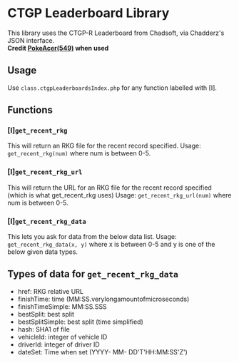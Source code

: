 # CTGP Leaderboard Library
This library uses the CTGP-R Leaderboard from Chadsoft, via Chadderz's JSON interface.  
**Credit [PokeAcer(549)](http://github.com/PokeAcer549) when used**  

## Usage
Use `class.ctgpLeaderboardsIndex.php` for any function labelled with [I].

## Functions

### [I]`get_recent_rkg`
This will return an RKG file for the recent record specified.
Usage: `get_recent_rkg(num)` where num is between 0-5.    

### [I]`get_recent_rkg_url`
This will return the URL for an RKG file for the recent record specified (which is what get_recent_rkg uses)
Usage: `get_recent_rkg_url(num)` where num is between 0-5.    

### [I]`get_recent_rkg_data`
This lets you ask for data from the below data list.
Usage: `get_recent_rkg_data(x, y)` where x is between 0-5 and y is one of the below given data types.


## Types of data for `get_recent_rkg_data`
- href: RKG relative URL
- finishTime: time (MM:SS.verylongamountofmicroseconds)
- finishTimeSimple: MM:SS.SSS
- bestSplit: best split
- bestSplitSimple: best split (time simplified)
- hash: SHA1 of file
- vehicleId: integer of vehicle ID
- driverId: integer of driver ID
- dateSet: Time when set (YYYY- MM- DD'T'HH:MM:SS'Z')